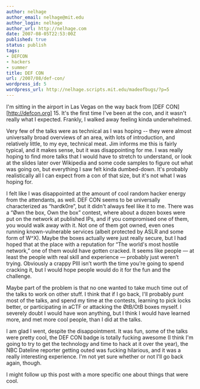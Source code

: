 ```yaml
---
author: nelhage
author_email: nelhage@mit.edu
author_login: nelhage
author_url: http://nelhage.com
date: 2007-08-05T22:53:00Z
published: true
status: publish
tags:
- DEFCON
- hackers
- summer
title: DEF CON
url: /2007/08/def-con/
wordpress_id: 5
wordpress_url: http://nelhage.scripts.mit.edu/madeofbugs/?p=5
---
```


I'm sitting in the airport in Las Vegas on the way back from [DEF
CON][http://defcon.org] 15. It's the first time I've been at the con,
and it wasn't really what I expected. Frankly, I walked away feeling
kinda underwhelmed.

Very few of the talks were as technical as I was hoping -- they were
almost universally broad overviews of an area, with lots of
introduction, and relatively little, to my eye, technical meat. Jim
informs me this is fairly typical, and it makes sense, but it was
disappointing for me. I was really hoping to find more talks that I
would have to stretch to understand, or look at the slides later over
Wikipedia and some code samples to figure out what was going on, but
everything I saw felt kinda dumbed-down. It's probably realistically
all I can expect from a con of that size, but it's not what I was
hoping for.

I felt like I was disappointed at the amount of cool random hacker
energy from the attendants, as well. DEF CON seems to be universally
characterized as “hardk0re”, but it didn't always feel like it to
me. There was a “Øwn the box, Own the box” contest, where about a
dozen boxes were put on the network at published IPs, and if you
compromised one of them, you would walk away with it. Not one of them
got owned, even ones running known-vulnerable services (albeit
protected by ASLR and some form of W^X). Maybe the boxes actually were
just really secure, but I had hoped that at the place with a
reputation for “The world's most hostile network,” one of them would
have gotten cracked. It seems like people — at least the people with
real skill and experience — probably just weren’t trying. Obviously a
crappy PIII isn’t worth the time you’re going to spend cracking it,
but I would hope people would do it for the fun and the challenge.

Maybe part of the problem is that no one wanted to take much time out
of the talks to work on other stuff. I think that if I go back, I'll
probably punt most of the talks, and spend my time at the contests,
learning to pick locks better, or participating in aCTF or attacking
the ØtB/OtB boxes myself. I severely doubt I would have won anything,
but I think I would have learned more, and met more cool people, than
I did at the talks.

I am glad I went, despite the disappointment. It was fun, some of the
talks were pretty cool, the DEF CON badge is totally fucking awesome
(I think I'm going to try to get the technology and time to hack at it
over the year), the NBC Dateline reporter getting outed was fucking
hilarious, and it was a really interesting experience. I'm not yet
sure whether or not I'll go back again, though.

I might follow up this post with a more specific one about things that
were cool.
